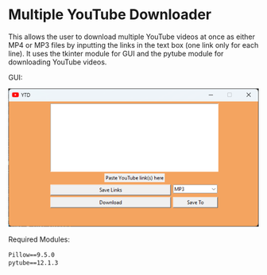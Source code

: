 # Multiple YouTube Downloader
This allows the user to download multiple YouTube videos at once as either MP4 or MP3 files by inputting the links in the text box (one link only for each line). It uses the tkinter module for GUI and the pytube module for downloading YouTube videos.

GUI:

<img src="sample_gui.png" alt="drawing" width="600"/>


Required Modules:
``` 
Pillow==9.5.0
pytube==12.1.3
```

